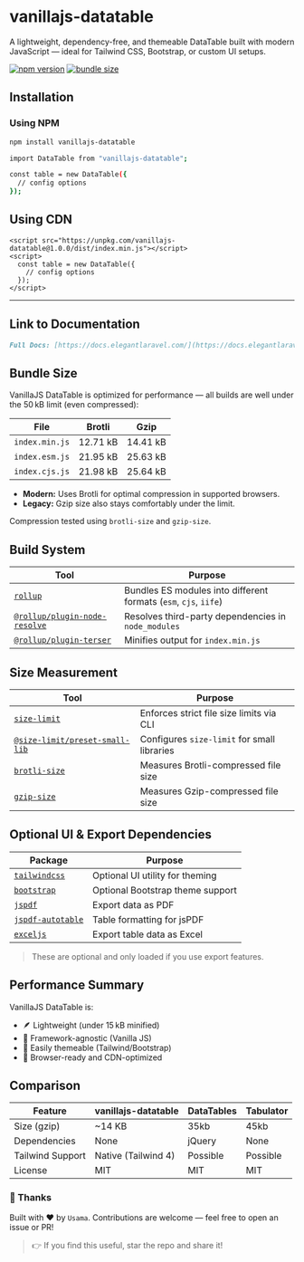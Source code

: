 # vanillajs-datatable

A lightweight, dependency-free, and themeable DataTable built with modern JavaScript — ideal for Tailwind CSS, Bootstrap, or custom UI setups.

[![npm version](https://img.shields.io/npm/v/vanillajs-datatable)](https://www.npmjs.com/package/vanillajs-datatable)
[![bundle size](https://img.shields.io/bundlephobia/minzip/vanillajs-datatable)](https://bundlephobia.com/package/vanillajs-datatable)

## Installation

### Using NPM

```bash
npm install vanillajs-datatable

import DataTable from "vanillajs-datatable";

const table = new DataTable({
  // config options
});
```

## Using CDN

```
<script src="https://unpkg.com/vanillajs-datatable@1.0.0/dist/index.min.js"></script>
<script>
  const table = new DataTable({
    // config options
  });
</script>
```

---

## **Link to Documentation**

```md
Full Docs: [https://docs.elegantlaravel.com/](https://docs.elegantlaravel.com/)
```

## Bundle Size

VanillaJS DataTable is optimized for performance — all builds are well under the 50 kB limit (even compressed):

| File           | Brotli   | Gzip     |
| -------------- | -------- | -------- |
| `index.min.js` | 12.71 kB | 14.41 kB |
| `index.esm.js` | 21.95 kB | 25.63 kB |
| `index.cjs.js` | 21.98 kB | 25.64 kB |

- **Modern:** Uses Brotli for optimal compression in supported browsers.
- **Legacy:** Gzip size also stays comfortably under the limit.

Compression tested using `brotli-size` and `gzip-size`.

## Build System

| Tool                                                                                       | Purpose                                                          |
| ------------------------------------------------------------------------------------------ | ---------------------------------------------------------------- |
| [`rollup`](https://rollupjs.org/)                                                          | Bundles ES modules into different formats (`esm`, `cjs`, `iife`) |
| [`@rollup/plugin-node-resolve`](https://www.npmjs.com/package/@rollup/plugin-node-resolve) | Resolves third-party dependencies in `node_modules`              |
| [`@rollup/plugin-terser`](https://www.npmjs.com/package/@rollup/plugin-terser)             | Minifies output for `index.min.js`                               |

## Size Measurement

| Tool                                                                                         | Purpose                                     |
| -------------------------------------------------------------------------------------------- | ------------------------------------------- |
| [`size-limit`](https://www.npmjs.com/package/size-limit)                                     | Enforces strict file size limits via CLI    |
| [`@size-limit/preset-small-lib`](https://www.npmjs.com/package/@size-limit/preset-small-lib) | Configures `size-limit` for small libraries |
| [`brotli-size`](https://www.npmjs.com/package/brotli-size)                                   | Measures Brotli-compressed file size        |
| [`gzip-size`](https://www.npmjs.com/package/gzip-size)                                       | Measures Gzip-compressed file size          |

## Optional UI & Export Dependencies

| Package                                                            | Purpose                          |
| ------------------------------------------------------------------ | -------------------------------- |
| [`tailwindcss`](https://tailwindcss.com/)                          | Optional UI utility for theming  |
| [`bootstrap`](https://getbootstrap.com/)                           | Optional Bootstrap theme support |
| [`jspdf`](https://www.npmjs.com/package/jspdf)                     | Export data as PDF               |
| [`jspdf-autotable`](https://www.npmjs.com/package/jspdf-autotable) | Table formatting for jsPDF       |
| [`exceljs`](https://www.npmjs.com/package/exceljs)                 | Export table data as Excel       |

> These are optional and only loaded if you use export features.

## Performance Summary

VanillaJS DataTable is:

- 🪶 Lightweight (under 15 kB minified)
- 🧩 Framework-agnostic (Vanilla JS)
- 🎨 Easily themeable (Tailwind/Bootstrap)
- 🚀 Browser-ready and CDN-optimized

## Comparison

| Feature          | vanillajs-datatable | DataTables | Tabulator |
| ---------------- | ------------------- | ---------- | --------- |
| Size (gzip)      | ~14 KB              | 35kb       | 45kb      |
| Dependencies     | None                | jQuery     | None      |
| Tailwind Support | Native (Tailwind 4) | Possible   | Possible  |
| License          | MIT                 | MIT        | MIT       |

### 🙌 Thanks

Built with ❤️ by `Usama`.
Contributions are welcome — feel free to open an issue or PR!

> 👉 If you find this useful, star the repo and share it!
